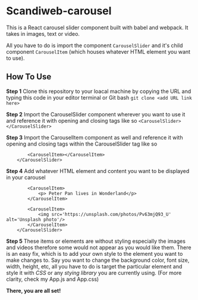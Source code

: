 # Scandiweb-carousel

This is a React carousel slider component built with babel and webpack. It takes in images, text or video.

All you have to do is import the component `CarouselSlider` and it's child component `CarouselItem` (which houses whatever HTML element you want to use).

## How To Use

**Step 1**
Clone this repository to your loacal machine by copying the URL and typing this code in your editor terminal or Git bash
`git clone <add URL link here>`

**Step 2**
Import the CarouselSlider component wherever you want to use it and reference it with opening and closing tags like so
`<CarouselSlider></CarouselSlider>`

**Step 3**
Import the CarouselItem component as well and reference it with opening and closing tags within the CarouselSlider tag like so

```<CarouselSlider>
        <CarouselItem></CarouselItem>
    </CarouselSlider>
```

**Step 4**
Add whatever HTML element and content you want to be displayed in your carousel

```<CarouselSlider>
        <CarouselItem>
            <p> Peter Pan lives in Wonderland</p>
        </CarouselItem>

        <CarouselItem>
            <img src='https://unsplash.com/photos/Pv63mjQ93_U' alt='Unsplash photo'/>
        </CarouselItem>
    </CarouselSlider>
```

**Step 5**
These items or elements are without styling especially the images and videos therefore some would not appear as you would like them. There is an easy fix, which is to add your own style to the element you want to make changes to.
Say you want to change the background color, font size, width, height, etc, all you have to do is target the particular element and style it with _CSS_ or any _stying library_ you are currently using. (For more clarity, check my App.js and App.css)

**There, you are all set!**
